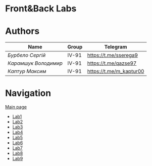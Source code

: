# Front&Back Labs


# Authors
|**Name**|**Group**|**Telegram**|
|-------------------|-------------------------------|-----------|
|*Бурбело Сергій*|IV-91|https://t.me/sserega9|
|*Карамшук Володимир*|IV-91|https://t.me/qazse97|
|*Каптур Максим*|IV-91|https://t.me/m_kaptur00|


# Navigation
[Main page](https://github.com/sserega9/frontbacklabs/blob/main/index.php)
- [Lab1](https://github.com/sserega9/frontbacklabs/blob/main/labs/lab1.php)
- [Lab2](https://github.com/sserega9/frontbacklabs/blob/main/labs/lab2.php)
- [Lab3](https://github.com/sserega9/frontbacklabs/blob/main/labs/lab3.php)
- [Lab4](https://github.com/sserega9/frontbacklabs/blob/main/labs/lab4.php)
- [Lab5](https://github.com/sserega9/frontbacklabs/blob/main/labs/lab5.php)
- [Lab6](https://github.com/sserega9/frontbacklabs/blob/main/labs/lab6.php)
- [Lab7](https://github.com/sserega9/frontbacklabs/blob/main/labs/lab7.php)
- [Lab8](https://github.com/sserega9/frontbacklabs/blob/main/labs/lab8.php)
- [Lab9](https://github.com/sserega9/frontbacklabs/blob/main/labs/lab9.php)
